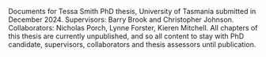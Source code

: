 Documents for Tessa Smith PhD thesis, University of Tasmania submitted in December 2024. 
Supervisors: Barry Brook and Christopher Johnson. 
Collaborators: Nicholas Porch, Lynne Forster, Kieren Mitchell. 
All chapters of this thesis are currently unpublished, and so all content to stay with PhD candidate, supervisors, collaborators and thesis assessors until publication. 
